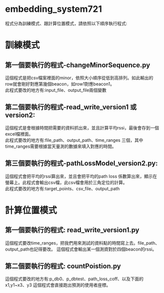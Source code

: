 # embedding_system721
程式分為訓練模式、跟計算位置模式，請依照以下順序執行程式:  
# 訓練模式
## 第一個要執行的程式-changeMinorSequence.py  
  這個程式是把csv檔案裡面的minor，依照大小順序從低到高排列。如此輸出的row就會剛好對應第幾個beacon，如row1對應beacon1。  
  此程式要改的地方有:input_file、output_file兩個變數  
## 第二個要執行的程式-read_write_version1 或version2:  
  這個程式是會根據時間把需要的資料抓出來，並且計算平均rssi，最後會存到一個excel檔裡面。  
  此程式要改的地方有:file_path、output_path、time_ranges 三個，其中time_ranges需要根據當天量測的數據來填入對應的時間。  
## 第三個要執行的程式-pathLossModel_version2.py:  
  這個程式會把平均的rssi算出來，並且會把平均的path loss 係數算出來，顯示在螢幕上。此程式會輸出csv檔，此csv檔會用於三角定位的計算。  
  此程式要改的地方有:target_points、csv_file、output_path
# 計算位置模式
## 第一個要執行的程式: read_write_version1.py
  這個程式要改time_ranges，把我們用來測試的資料點的時間寫上去。file_path、output_path也記得要改。
  這個程式會輸出某一個測資對於四個beacon的rssi。
## 第二個要執行的程式: countPoistion.py
  這個程式要改的地方有:p_db0、p_dbtest、path_loss_coff、以及下面的x1,y1~x3、y3
  這個程式會直接跑出預測的使用者座標。
